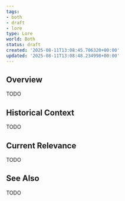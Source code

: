 ```yaml
---
tags:
- both
- draft
- lore
type: Lore
world: Both
status: draft
created: '2025-08-11T13:08:45.706320+00:00'
updated: '2025-08-11T13:08:48.234998+00:00'
---
```



## Overview

TODO
## Historical Context

TODO
## Current Relevance

TODO
## See Also

TODO
